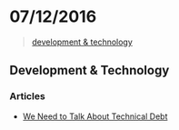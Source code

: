 # 07/12/2016

> [development & technology](#development--technology)


## Development & Technology

### Articles
- [We Need to Talk About Technical Debt](https://24ways.org/2016/we-need-to-talk-about-technical-debt/)